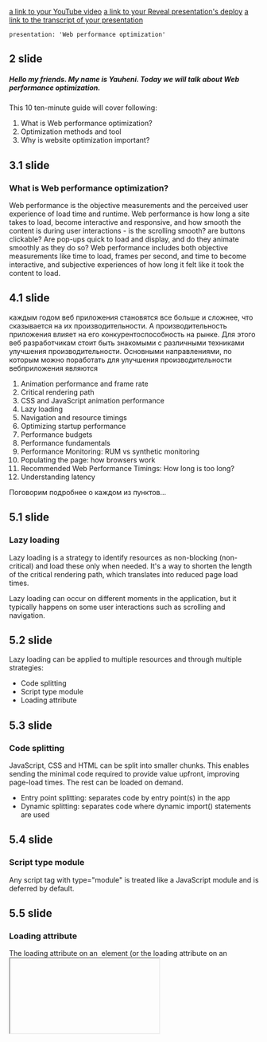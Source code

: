 [a link to your YouTube video](https://youtu.be/ArIKptoG8Kw)
[a link to your Reveal presentation's deploy](https://rolling-scopes-school.github.io/ekoniuh-JS2020Q3/presentasion/)
[a link to the transcript of your presentation](https://github.com/rolling-scopes-school/ekoniuh-JS2020Q3/blob/presentation/presentasion/presentation.md)


```
presentation: 'Web performance optimization'
```
	
## 2 slide

##### Hello my friends. My name is Yauheni. Today we will talk about Web performance optimization.

 This 10 ten-minute guide will cover following: 
 
1. What is Web performance optimization?
2. Optimization methods and tool
3. Why is website optimization important?

## 3.1 slide

### What is Web performance optimization?

Web performance is the objective measurements and the perceived user experience of load time and runtime. Web performance is how long a site takes to load, become interactive and responsive, and how smooth the content is during user interactions - is the scrolling smooth? are buttons clickable? Are pop-ups quick to load and display, and do they animate smoothly as they do so? Web performance includes both objective measurements like time to load, frames per second, and time to become interactive, and subjective experiences of how long it felt like it took the content to load.

## 4.1 slide

 каждым годом веб приложения становятся все больше и сложнее, что сказывается на их производительности. А производительность приложения влияет на его конкурентоспособность на рынке. Для этого веб разработчикам стоит быть знакомыми с различными техниками улучшения производительности. Основными направлениями, по которым можно поработать для улучшения производительности вебприложения являются

1. Animation performance and frame rate
2. Critical rendering path
3. CSS and JavaScript animation performance	
4. Lazy loading
5. Navigation and resource timings
6. Optimizing startup performance
7. Performance budgets
8. Performance fundamentals
9. Performance Monitoring: RUM vs synthetic monitoring
10. Populating the page: how browsers work
11. Recommended Web Performance Timings: How long is too long?
12. Understanding latency

Поговорим подробнее о каждом из пунктов...

## 5.1 slide

### Lazy loading

Lazy loading is a strategy to identify resources as non-blocking (non-critical) and load these only when needed. It's a way to shorten the length of the critical rendering path, which translates into reduced page load times.

Lazy loading can occur on different moments in the application, but it typically happens on some user interactions such as scrolling and navigation. 

## 5.2 slide

Lazy loading can be applied to multiple resources and through multiple strategies:   

- Code splitting
- Script type module
- Loading attribute

## 5.3 slide 

### Code splitting

JavaScript, CSS and HTML can be split into smaller chunks. This enables sending the minimal code required to provide value upfront, improving page-load times. The rest can be loaded on demand.

 - Entry point splitting: separates code by entry point(s) in the app
 - Dynamic splitting: separates code where dynamic import() statements are used

## 5.4 slide 

### Script type module

Any script tag with type="module" is treated like a JavaScript module and is deferred by default.

## 5.5 slide 

### Loading attribute

The loading attribute on an <img> element (or the loading attribute on an <iframe>) can be used to instruct the browser to defer loading of images/iframes that are off-screen until the user scrolls near them.

### Animation performance and frame rate

Users expect all interface interactions to be smooth and all user interfaces to be responsive.

## 6.1 slide

### Critical rendering path

The Critical Rendering Path is the sequence of steps the browser goes through to convert the HTML, CSS, and JavaScript into pixels on the screen. Optimizing the critical render path improves render performance.

## 6.2 slide

### How does the browser rendering engine work?

In order to render content the browser has to go through a series of steps:
1. Document Object Model(DOM)
2. CSS object model(CSSOM)
3. Render Tree
4. Layout
5. Paint.

## 6.3 slide

- The Document Object Model (DOM) is created as the HTML is parsed.
- The HTML may request JavaScript, which may, in turn, alter the DOM.
- The HTML includes or makes requests for styles, which in turn builds the CSS Object Model (CSSOM).
- The browser engine combines the two to create the Render Tree.
- Layout determines the size and location of everything on the page.
- Once layout is determined, pixels are painted to the screen.

## 7.1 slide

### CSS and JavaScript animation performance

Animations are critical for a pleasurable user experience on many applications. There are many ways to implement web animations, such as CSS transitions/animations or JavaScript-based animations (using requestAnimationFrame())

In terms of performance, there is no difference between implementing an animation with CSS transitions or animations. 
Browsers are able to optimize rendering flows. In summary, we should always try to create our animations using CSS transitions/animations where possible. If your animations are really complex, you may have to rely on JavaScript-based animations instead.

## 8.1 slide

### Navigation and resource timings

Navigation timings are metrics measuring a browser's document navigation events. Resource timings are detailed network timing measurements regarding the loading of an application's resources.

## 9.1 slide

### Optimizing startup performance

An often overlooked aspect of app software development—even among those focusing on performance optimization—is startup performance. Regardless of platform, it's always a good idea to start up as quickly as possible. The more stuff you can do asynchronously, the better advantage your app can take of multicore processors.

## 9.2 slide 

There are other things beyond going asynchronous, which can help you improve your app's startup time. Here are a few of them:

- Download time
- GPU factors
- Data size

## 10.1 slide

### Performance budgets

A performance budget is a limit to prevent regressions. It can apply to a file, a file type, all files loaded on a page, a specific metric (e.g. Time to Interactive), a custom metric (e.g. Time to Hero Element), or a threshold over a period of time.   

## 10.2 slide

A budget exists to reflect your reachable goals. 

These goals can be:

- Timing based (e.g. Time to Interactive, First Contentful Paint).
- Quantity-based (e.g. amount of JS files/total image size).
- Rule-based (e.g. PageSpeed index, Lighthouse score).

A performance budget helps you protect optimal behavior for your current users while enabling you to tap into new markets and deliver custom experiences.

## 11.1 slide

### Performance fundamentals

Exists essential performance metrics:

- Responsiveness means how fast the system provides outputs (possibly multiple ones) in response to user inputs.
- Framerate is the rate at which the system changes pixels displayed to the user. 
- Memory usage
- Power usage

## 12.1 slide

### Performance Monitoring: RUM vs synthetic monitoring

Synthetic monitoring and real user monitoring (RUM) are two approaches for monitoring and providing insight into web performance.
Synthetic is well suited for catching regressions during development life cycles, especially with network throttling. 
RUM, on the other hand, provides real metrics from real users using the site or application. 

## 13.1 slide

### Recommended Web Performance Timings: How long is too long?

There are no clear set rules as to what constitutes a slow pace when loading pages, but there are specific guidelines for indicating content will load (1 second), idling (50ms), animating (16.7s) and responding to user input (50 to 200ms).

## 14.1 slide

### Understanding latency

 Latency is generally considered to be the amount of time it takes from when a request is made by the user to the time it takes for the response to get back to that user. 
 In terms of performance optimization, it's important to optimize to reduce causes of lacency and to test site performance emulating high latency to optimizer for users with lousy connections.

## 14.2 slide
To emulate the latency of a low bandwidth network, you can use developer tools and switch to a lower end network connection.

## 14.3 slide
Also, on the network tab, you can see how long each request took to complete.
